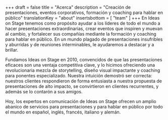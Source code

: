 +++
draft 			= false
title 			= "Acerca"
description		= "Creación de presentaciones, eventos corporativos, formación y coaching para hablar en público"
translationKey	= "about"
insertsbottom	= [ "team" ]
+++
En Ideas on Stage tenemos como propósito ayudar a los líderes de todo el mundo a hacer presentaciones extraordinarias, crear eventos que inspiren y muevan al cambio, y fortalecer sus compañías mediante la formación y coaching para hablar en público. En un mundo plagado de presentaciones insufribles y aburridas y de reuniones interminables, le ayudaremos a destacar y a brillar.

Fundamos Ideas on Stage en 2010, convencidos de que las presentaciones eficaces son una ventaja competitiva clave, y lo hicimos ofreciendo una revolucionaria mezcla de storytelling, diseño visual impactante y coaching para ponentes especializado. Nuestra intuición demostró ser correcta: nuestros clientes respondieron de forma entusiasta a nuestra propuesta de presentaciones de alto impacto, se convirtieron en clientes recurrentes, y además se lo contarón a sus amigos.

Hoy, los expertos en comunicación de Ideas on Stage ofrecen un amplio abanico de servicios para presentaciones y para hablar en público por todo el mundo en español, inglés, francés, italiano y alemán.
